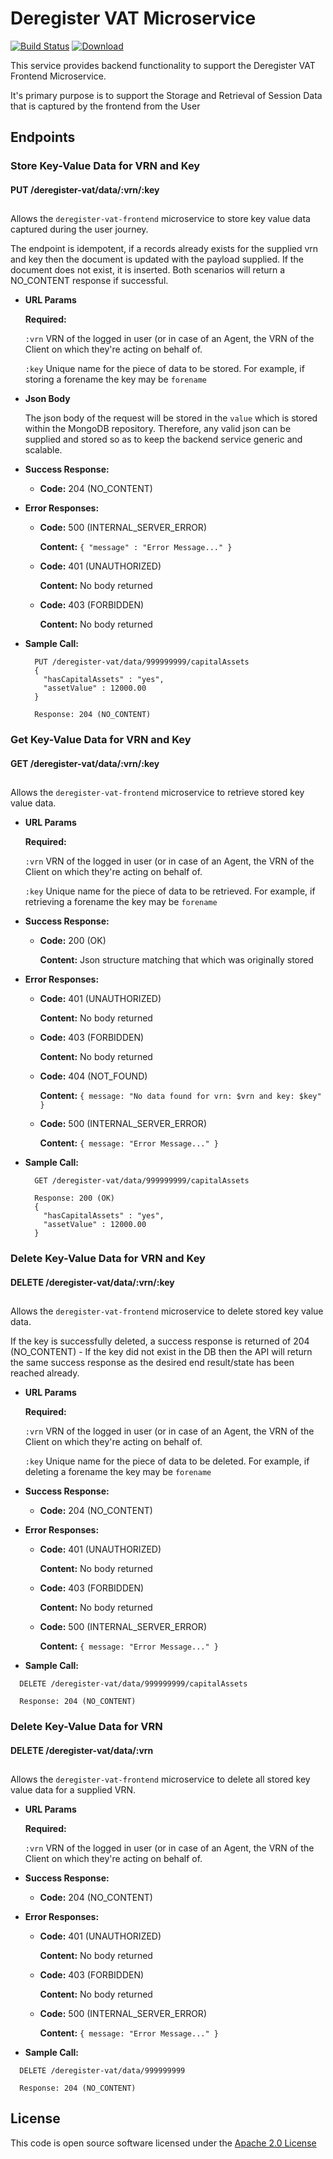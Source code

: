 # Deregister VAT Microservice

[![Build Status](https://travis-ci.org/hmrc/deregister-vat.svg)](https://travis-ci.org/hmrc/deregister-vat) [![Download](https://api.bintray.com/packages/hmrc/releases/deregister-vat/images/download.svg)](https://bintray.com/hmrc/releases/deregister-vat/_latestVersion)

This service provides backend functionality to support the Deregister VAT Frontend Microservice.

It's primary purpose is to support the Storage and Retrieval of Session Data that is captured by the frontend from the User

## Endpoints

### Store Key-Value Data for VRN and Key
#### PUT /deregister-vat/data/:vrn/:key
##

Allows the `deregister-vat-frontend` microservice to store key value data captured during the user journey.

The endpoint is idempotent, if a records already exists for the supplied vrn and key then the document is updated with the payload supplied. If the document does not exist, it is inserted. Both scenarios will return a NO_CONTENT response if successful.
  
*  **URL Params**

   **Required:**
 
   `:vrn` VRN of the logged in user (or in case of an Agent, the VRN of the Client on which they're acting on behalf of.
   
   `:key` Unique name for the piece of data to be stored. For example, if storing a forename the key may be `forename`

* **Json Body**

    The json body of the request will be stored in the `value` which is stored within the MongoDB repository. Therefore, any valid json can be supplied and stored so as to keep the backend service generic and scalable.

* **Success Response:**

  * **Code:** 204 (NO_CONTENT)
 
* **Error Responses:**

  * **Code:** 500 (INTERNAL_SERVER_ERROR)
  
    **Content:** `{ "message" : "Error Message..." }`

  * **Code:** 401 (UNAUTHORIZED)
  
    **Content:** No body returned

  * **Code:** 403 (FORBIDDEN)
  
    **Content:** No body returned

* **Sample Call:**

  ```
    PUT /deregister-vat/data/999999999/capitalAssets
    {
      "hasCapitalAssets" : "yes",
      "assetValue" : 12000.00
    }
    
    Response: 204 (NO_CONTENT)
  ```
  

### Get Key-Value Data for VRN and Key
#### GET /deregister-vat/data/:vrn/:key
##

Allows the `deregister-vat-frontend` microservice to retrieve stored key value data.
  
*  **URL Params**

   **Required:**
 
   `:vrn` VRN of the logged in user (or in case of an Agent, the VRN of the Client on which they're acting on behalf of.
   
   `:key` Unique name for the piece of data to be retrieved. For example, if retrieving a forename the key may be `forename`

* **Success Response:**

  * **Code:** 200 (OK)
  
    **Content:** Json structure matching that which was originally stored
 
* **Error Responses:**

  * **Code:** 401 (UNAUTHORIZED)
  
    **Content:** No body returned

  * **Code:** 403 (FORBIDDEN)
  
    **Content:** No body returned
    
  * **Code:** 404 (NOT_FOUND)
      
    **Content:** `{ message: "No data found for vrn: $vrn and key: $key" }`
    
  * **Code:** 500 (INTERNAL_SERVER_ERROR)
      
    **Content:** `{ message: "Error Message..." }`

* **Sample Call:**

  ```
    GET /deregister-vat/data/999999999/capitalAssets
    
    Response: 200 (OK)
    {
      "hasCapitalAssets" : "yes",
      "assetValue" : 12000.00
    }
  ```
  
  
### Delete Key-Value Data for VRN and Key
#### DELETE /deregister-vat/data/:vrn/:key
##

Allows the `deregister-vat-frontend` microservice to delete stored key value data.

If the key is successfully deleted, a success response is returned of 204 (NO_CONTENT) - If the key did not exist in the DB then the API will return the same success response as the desired end result/state has been reached already.

*  **URL Params**

   **Required:**

   `:vrn` VRN of the logged in user (or in case of an Agent, the VRN of the Client on which they're acting on behalf of.
   
   `:key` Unique name for the piece of data to be deleted. For example, if deleting a forename the key may be `forename`

* **Success Response:**

    * **Code:** 204 (NO_CONTENT)

* **Error Responses:**

    * **Code:** 401 (UNAUTHORIZED)

      **Content:** No body returned

    * **Code:** 403 (FORBIDDEN)

      **Content:** No body returned
  
    * **Code:** 500 (INTERNAL_SERVER_ERROR)
    
      **Content:** `{ message: "Error Message..." }`

* **Sample Call:**

```
  DELETE /deregister-vat/data/999999999/capitalAssets
  
  Response: 204 (NO_CONTENT)
```

### Delete Key-Value Data for VRN
#### DELETE /deregister-vat/data/:vrn
##

Allows the `deregister-vat-frontend` microservice to delete all stored key value data for a supplied VRN.

*  **URL Params**

   **Required:**

   `:vrn` VRN of the logged in user (or in case of an Agent, the VRN of the Client on which they're acting on behalf of.
   
* **Success Response:**

    * **Code:** 204 (NO_CONTENT)

* **Error Responses:**

    * **Code:** 401 (UNAUTHORIZED)

      **Content:** No body returned

    * **Code:** 403 (FORBIDDEN)

      **Content:** No body returned
  
    * **Code:** 500 (INTERNAL_SERVER_ERROR)
    
      **Content:** `{ message: "Error Message..." }`

* **Sample Call:**

```
  DELETE /deregister-vat/data/999999999
  
  Response: 204 (NO_CONTENT)
```
    

## License
  
 This code is open source software licensed under the [Apache 2.0 License]("http://www.apache.org/licenses/LICENSE-2.0.html")